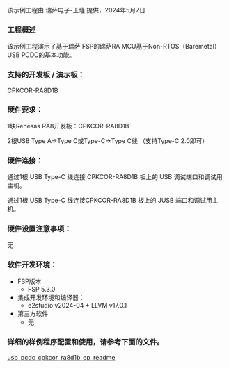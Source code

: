 该示例工程由 瑞萨电子-王瑾 提供，2024年5月7日

### 工程概述

该示例工程演示了基于瑞萨 FSP的瑞萨RA MCU基于Non-RTOS（Baremetal） USB PCDC的基本功能。

### 支持的开发板 / 演示板：

CPKCOR-RA8D1B
   
### 硬件要求：

1块Renesas RA8开发板：CPKCOR-RA8D1B

2根USB Type A->Type C或Type-C->Type C线 （支持Type-C 2.0即可）

### 硬件连接：

通过1根 USB Type-C 线连接 CPKCOR-RA8D1B 板上的 USB 调试端口和调试用主机。

通过1根 USB Type-C 线连接CPKCOR-RA8D1B 板上的 JUSB 端口和调试用主机。

### 硬件设置注意事项：

无

### 软件开发环境：
   
* FSP版本
  * FSP 5.3.0
* 集成开发环境和编译器：
  * e2studio v2024-04 + LLVM v17.0.1
* 第三方软件
  * 无 
	   

### 详细的样例程序配置和使用，请参考下面的文件。

[usb_pcdc_cpkcor_ra8d1b_ep_readme](usb_pcdc_cpkcor_ra8d1b_ep_readme.md)
